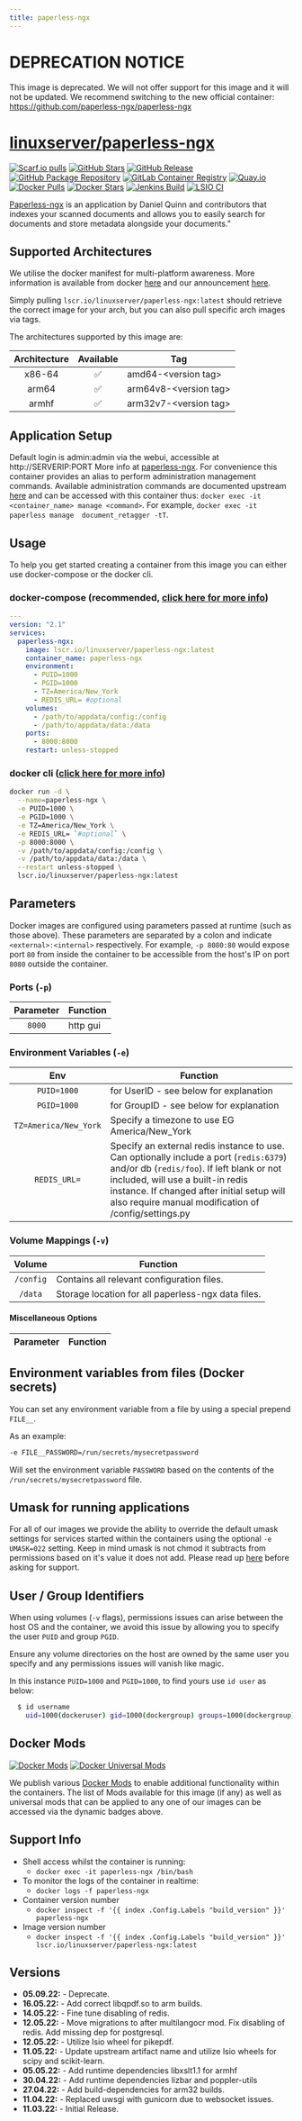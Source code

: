 ```yaml
---
title: paperless-ngx
---
```

<!-- DO NOT EDIT THIS FILE MANUALLY  -->
<!-- Please read the https://github.com/linuxserver/docker-paperless-ngx/blob/main/.github/CONTRIBUTING.md -->

# DEPRECATION NOTICE

This image is deprecated. We will not offer support for this image and it will not be updated.
We recommend switching to the new official container: 
https://github.com/paperless-ngx/paperless-ngx

# [linuxserver/paperless-ngx](https://github.com/linuxserver/docker-paperless-ngx)

[![Scarf.io pulls](https://scarf.sh/installs-badge/linuxserver-ci/linuxserver%2Fpaperless-ngx?color=94398d&label-color=555555&logo-color=ffffff&style=for-the-badge&package-type=docker)](https://scarf.sh/gateway/linuxserver-ci/docker/linuxserver%2Fpaperless-ngx)
[![GitHub Stars](https://img.shields.io/github/stars/linuxserver/docker-paperless-ngx.svg?color=94398d&labelColor=555555&logoColor=ffffff&style=for-the-badge&logo=github)](https://github.com/linuxserver/docker-paperless-ngx)
[![GitHub Release](https://img.shields.io/github/release/linuxserver/docker-paperless-ngx.svg?color=94398d&labelColor=555555&logoColor=ffffff&style=for-the-badge&logo=github)](https://github.com/linuxserver/docker-paperless-ngx/releases)
[![GitHub Package Repository](https://img.shields.io/static/v1.svg?color=94398d&labelColor=555555&logoColor=ffffff&style=for-the-badge&label=linuxserver.io&message=GitHub%20Package&logo=github)](https://github.com/linuxserver/docker-paperless-ngx/packages)
[![GitLab Container Registry](https://img.shields.io/static/v1.svg?color=94398d&labelColor=555555&logoColor=ffffff&style=for-the-badge&label=linuxserver.io&message=GitLab%20Registry&logo=gitlab)](https://gitlab.com/linuxserver.io/docker-paperless-ngx/container_registry)
[![Quay.io](https://img.shields.io/static/v1.svg?color=94398d&labelColor=555555&logoColor=ffffff&style=for-the-badge&label=linuxserver.io&message=Quay.io)](https://quay.io/repository/linuxserver.io/paperless-ngx)
[![Docker Pulls](https://img.shields.io/docker/pulls/linuxserver/paperless-ngx.svg?color=94398d&labelColor=555555&logoColor=ffffff&style=for-the-badge&label=pulls&logo=docker)](https://hub.docker.com/r/linuxserver/paperless-ngx)
[![Docker Stars](https://img.shields.io/docker/stars/linuxserver/paperless-ngx.svg?color=94398d&labelColor=555555&logoColor=ffffff&style=for-the-badge&label=stars&logo=docker)](https://hub.docker.com/r/linuxserver/paperless-ngx)
[![Jenkins Build](https://img.shields.io/jenkins/build?labelColor=555555&logoColor=ffffff&style=for-the-badge&jobUrl=https%3A%2F%2Fci.linuxserver.io%2Fjob%2FDocker-Pipeline-Builders%2Fjob%2Fdocker-paperless-ngx%2Fjob%2Fmain%2F&logo=jenkins)](https://ci.linuxserver.io/job/Docker-Pipeline-Builders/job/docker-paperless-ngx/job/main/)
[![LSIO CI](https://img.shields.io/badge/dynamic/yaml?color=94398d&labelColor=555555&logoColor=ffffff&style=for-the-badge&label=CI&query=CI&url=https%3A%2F%2Fci-tests.linuxserver.io%2Flinuxserver%2Fpaperless-ngx%2Flatest%2Fci-status.yml)](https://ci-tests.linuxserver.io/linuxserver/paperless-ngx/latest/index.html)

[Paperless-ngx](https://github.com/paperless-ngx/paperless-ngx) is an application by Daniel Quinn and contributors that indexes your scanned documents and allows you to easily search for documents and store metadata alongside your documents."

## Supported Architectures

We utilise the docker manifest for multi-platform awareness. More information is available from docker [here](https://github.com/docker/distribution/blob/master/docs/spec/manifest-v2-2.md#manifest-list) and our announcement [here](https://blog.linuxserver.io/2019/02/21/the-lsio-pipeline-project/).

Simply pulling `lscr.io/linuxserver/paperless-ngx:latest` should retrieve the correct image for your arch, but you can also pull specific arch images via tags.

The architectures supported by this image are:

| Architecture | Available | Tag |
| :----: | :----: | ---- |
| x86-64 | ✅ | amd64-\<version tag\> |
| arm64 | ✅ | arm64v8-\<version tag\> |
| armhf| ✅ | arm32v7-\<version tag\> |

## Application Setup

Default login is admin:admin via the webui, accessible at http://SERVERIP:PORT
More info at [paperless-ngx](https://github.com/paperless-ngx/paperless-ngx).
For convenience this container provides an alias to perform administration management commands. Available administration commands are documented upstream [here](https://paperless-ng.readthedocs.io/en/latest/administration.html) and can be accessed with this container thus: `docker exec -it <container_name> manage <command>`. For example, `docker exec -it paperless manage  document_retagger -tT`.

## Usage

To help you get started creating a container from this image you can either use docker-compose or the docker cli.

### docker-compose (recommended, [click here for more info](https://docs.linuxserver.io/general/docker-compose))

```yaml
---
version: "2.1"
services:
  paperless-ngx:
    image: lscr.io/linuxserver/paperless-ngx:latest
    container_name: paperless-ngx
    environment:
      - PUID=1000
      - PGID=1000
      - TZ=America/New_York
      - REDIS_URL= #optional
    volumes:
      - /path/to/appdata/config:/config
      - /path/to/appdata/data:/data
    ports:
      - 8000:8000
    restart: unless-stopped
```

### docker cli ([click here for more info](https://docs.docker.com/engine/reference/commandline/cli/))

```bash
docker run -d \
  --name=paperless-ngx \
  -e PUID=1000 \
  -e PGID=1000 \
  -e TZ=America/New_York \
  -e REDIS_URL= `#optional` \
  -p 8000:8000 \
  -v /path/to/appdata/config:/config \
  -v /path/to/appdata/data:/data \
  --restart unless-stopped \
  lscr.io/linuxserver/paperless-ngx:latest
```

## Parameters

Docker images are configured using parameters passed at runtime (such as those above). These parameters are separated by a colon and indicate `<external>:<internal>` respectively. For example, `-p 8080:80` would expose port `80` from inside the container to be accessible from the host's IP on port `8080` outside the container.

### Ports (`-p`)

| Parameter | Function |
| :----: | --- |
| `8000` | http gui |

### Environment Variables (`-e`)

| Env | Function |
| :----: | --- |
| `PUID=1000` | for UserID - see below for explanation |
| `PGID=1000` | for GroupID - see below for explanation |
| `TZ=America/New_York` | Specify a timezone to use EG America/New_York |
| `REDIS_URL=` | Specify an external redis instance to use. Can optionally include a port (`redis:6379`) and/or db (`redis/foo`). If left blank or not included, will use a built-in redis instance. If changed after initial setup will also require manual modification of /config/settings.py |

### Volume Mappings (`-v`)

| Volume | Function |
| :----: | --- |
| `/config` | Contains all relevant configuration files. |
| `/data` | Storage location for all paperless-ngx data files. |

#### Miscellaneous Options

| Parameter | Function |
| :-----:   | --- |

## Environment variables from files (Docker secrets)

You can set any environment variable from a file by using a special prepend `FILE__`.

As an example:

```bash
-e FILE__PASSWORD=/run/secrets/mysecretpassword
```

Will set the environment variable `PASSWORD` based on the contents of the `/run/secrets/mysecretpassword` file.

## Umask for running applications

For all of our images we provide the ability to override the default umask settings for services started within the containers using the optional `-e UMASK=022` setting.
Keep in mind umask is not chmod it subtracts from permissions based on it's value it does not add. Please read up [here](https://en.wikipedia.org/wiki/Umask) before asking for support.

## User / Group Identifiers

When using volumes (`-v` flags), permissions issues can arise between the host OS and the container, we avoid this issue by allowing you to specify the user `PUID` and group `PGID`.

Ensure any volume directories on the host are owned by the same user you specify and any permissions issues will vanish like magic.

In this instance `PUID=1000` and `PGID=1000`, to find yours use `id user` as below:

```bash
  $ id username
    uid=1000(dockeruser) gid=1000(dockergroup) groups=1000(dockergroup)
```

## Docker Mods

[![Docker Mods](https://img.shields.io/badge/dynamic/yaml?color=94398d&labelColor=555555&logoColor=ffffff&style=for-the-badge&label=paperless-ngx&query=%24.mods%5B%27paperless-ngx%27%5D.mod_count&url=https%3A%2F%2Fraw.githubusercontent.com%2Flinuxserver%2Fdocker-mods%2Fmaster%2Fmod-list.yml)](https://mods.linuxserver.io/?mod=paperless-ngx "view available mods for this container.") [![Docker Universal Mods](https://img.shields.io/badge/dynamic/yaml?color=94398d&labelColor=555555&logoColor=ffffff&style=for-the-badge&label=universal&query=%24.mods%5B%27universal%27%5D.mod_count&url=https%3A%2F%2Fraw.githubusercontent.com%2Flinuxserver%2Fdocker-mods%2Fmaster%2Fmod-list.yml)](https://mods.linuxserver.io/?mod=universal "view available universal mods.")

We publish various [Docker Mods](https://github.com/linuxserver/docker-mods) to enable additional functionality within the containers. The list of Mods available for this image (if any) as well as universal mods that can be applied to any one of our images can be accessed via the dynamic badges above.

## Support Info

* Shell access whilst the container is running:
  * `docker exec -it paperless-ngx /bin/bash`
* To monitor the logs of the container in realtime:
  * `docker logs -f paperless-ngx`
* Container version number
  * `docker inspect -f '{{ index .Config.Labels "build_version" }}' paperless-ngx`
* Image version number
  * `docker inspect -f '{{ index .Config.Labels "build_version" }}' lscr.io/linuxserver/paperless-ngx:latest`

## Versions

* **05.09.22:** - Deprecate.
* **16.05.22:** - Add correct libqpdf.so to arm builds.
* **14.05.22:** - Fine tune disabling of redis.
* **12.05.22:** - Move migrations to after multilangocr mod. Fix disabling of redis. Add missing dep for postgresql.
* **12.05.22:** - Utilize lsio wheel for pikepdf.
* **11.05.22:** - Update upstream artifact name and utilize lsio wheels for scipy and scikit-learn.
* **05.05.22:** - Add runtime dependencies libxslt1.1 for armhf
* **30.04.22:** - Add runtime dependencies lizbar and poppler-utils
* **27.04.22:** - Add build-dependencies for arm32 builds.
* **11.04.22:** - Replaced uwsgi with gunicorn due to websocket issues.
* **11.03.22:** - Initial Release.
